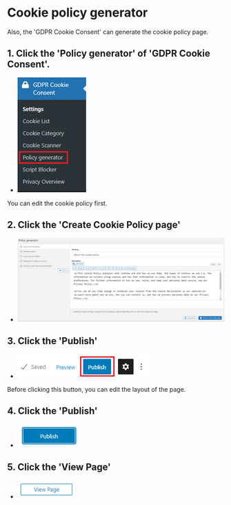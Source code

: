 # Cookie policy generator

Also, the 'GDPR Cookie Consent' can generate the cookie policy page.

## 1. Click the 'Policy generator' of  'GDPR Cookie Consent'.
- ![Alt text](https://raw.githubusercontent.com/KuroP1/katacoda-scenarios/main/GDPR/images/step6-1.PNG "a title")

You can edit the cookie policy first.

## 2. Click the 'Create Cookie Policy page'
- ![Alt text](https://raw.githubusercontent.com/KuroP1/katacoda-scenarios/main/GDPR/images/step6-2.PNG "a title")

## 3. Click the 'Publish'
- ![Alt text](https://raw.githubusercontent.com/KuroP1/katacoda-scenarios/main/GDPR/images/step6-3.PNG "a title")

Before clicking this button, you can edit the layout of the page.

## 4. Click the 'Publish'
- ![Alt text](https://raw.githubusercontent.com/KuroP1/katacoda-scenarios/main/GDPR/images/step6-4.PNG "a title")

## 5. Click the 'View Page'
- ![Alt text](https://raw.githubusercontent.com/KuroP1/katacoda-scenarios/main/GDPR/images/step6-5.PNG "a title")

